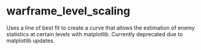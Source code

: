 # warframe_level_scaling
Uses a line of best fit to create a curve that allows the estimation of enemy statistics at certain levels with matplotlib. Currently deprecated due to matplotlib updates. 
